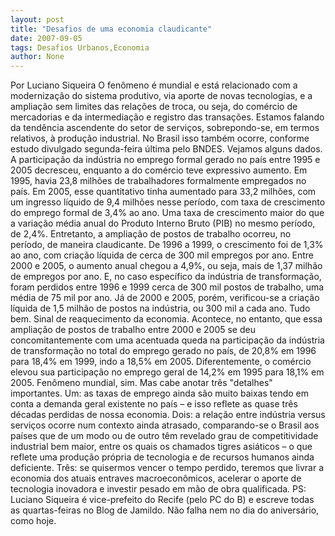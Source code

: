 ```yaml
---
layout: post
title: "Desafios de uma economia claudicante"
date: 2007-09-05
tags: Desafios Urbanos,Economia
author: None
---
```

Por Luciano Siqueira
O fen&ocirc;meno &eacute; mundial e est&aacute; relacionado com a moderniza&ccedil;&atilde;o do sistema produtivo, via aporte de novas tecnologias, e a amplia&ccedil;&atilde;o sem limites das rela&ccedil;&otilde;es de troca, ou seja, do com&eacute;rcio de mercadorias e da intermedia&ccedil;&atilde;o e registro das transa&ccedil;&otilde;es.
Estamos falando da tend&ecirc;ncia ascendente do setor de servi&ccedil;os, sobrepondo-se, em termos relativos, &agrave; produ&ccedil;&atilde;o industrial. No Brasil isso tamb&eacute;m ocorre, conforme estudo divulgado segunda-feira &uacute;ltima pelo BNDES. Vejamos alguns dados.
A participa&ccedil;&atilde;o da ind&uacute;stria no emprego formal gerado no pa&iacute;s entre 1995 e 2005 decresceu, enquanto a do com&eacute;rcio teve expressivo aumento. 
Em 1995, havia 23,8 milh&otilde;es de trabalhadores formalmente empregados no pa&iacute;s. Em 2005, esse quantitativo tinha aumentado para 33,2 milh&otilde;es, com um ingresso l&iacute;quido de 9,4 milh&otilde;es nesse per&iacute;odo, com taxa de crescimento do emprego formal de 3,4% ao ano. Uma taxa de crescimento maior do que a varia&ccedil;&atilde;o m&eacute;dia anual do Produto Interno Bruto (PIB) no mesmo per&iacute;odo, de 2,4%.
Entretanto, a amplia&ccedil;&atilde;o de postos de trabalho ocorreu, no per&iacute;odo, de maneira claudicante. De 1996 a 1999, o crescimento foi de 1,3% ao ano, com cria&ccedil;&atilde;o l&iacute;quida de cerca de 300 mil empregos por ano. Entre 2000 e 2005, o aumento anual chegou a 4,9%, ou seja, mais de 1,37 milh&atilde;o de empregos por ano. E, no caso espec&iacute;fico da ind&uacute;stria de transforma&ccedil;&atilde;o, foram perdidos entre 1996 e 1999 cerca de 300 mil postos de trabalho, uma m&eacute;dia de 75 mil por ano. J&aacute; de 2000 e 2005, por&eacute;m, verificou-se a cria&ccedil;&atilde;o l&iacute;quida de 1,5 milh&atilde;o de postos na ind&uacute;stria, ou 300 mil a cada ano.
Tudo bem. Sinal de reaquecimento da economia. Acontece, no entanto, que essa amplia&ccedil;&atilde;o de postos de trabalho entre 2000 e 2005 se deu concomitantemente com uma acentuada queda na participa&ccedil;&atilde;o da ind&uacute;stria de transforma&ccedil;&atilde;o no total do emprego gerado no pa&iacute;s, de 20,8% em 1996 para 18,4% em 1999, indo a 18,5% em 2005. Diferentemente, o com&eacute;rcio elevou sua participa&ccedil;&atilde;o no emprego geral de 14,2% em 1995 para 18,1% em 2005.
Fen&ocirc;meno mundial, sim. Mas cabe anotar tr&ecirc;s &quot;detalhes&quot; importantes. 
Um: as taxas de emprego ainda s&atilde;o muito baixas tendo em conta a demanda geral existente no pa&iacute;s &ndash; e isso reflete as quase tr&ecirc;s d&eacute;cadas perdidas de nossa economia.
Dois: a rela&ccedil;&atilde;o entre ind&uacute;stria versus servi&ccedil;os ocorre num contexto ainda atrasado, comparando-se o Brasil aos pa&iacute;ses que de um modo ou de outro t&ecirc;m revelado grau de competitividade industrial bem maior, entre os quais os chamados tigres asi&aacute;ticos &ndash; o que reflete uma produ&ccedil;&atilde;o pr&oacute;pria de tecnologia e de recursos humanos ainda deficiente. Tr&ecirc;s: se quisermos vencer o tempo perdido, teremos que livrar a economia dos atuais entraves macroecon&ocirc;micos, acelerar o aporte de tecnologia inovadora e investir pesado em m&atilde;o de obra qualificada.
PS: Luciano Siqueira &eacute; vice-prefeito do Recife (pelo PC do B) e escreve todas as quartas-feiras no Blog de Jamildo. N&atilde;o falha nem no dia do anivers&aacute;rio, como hoje. 